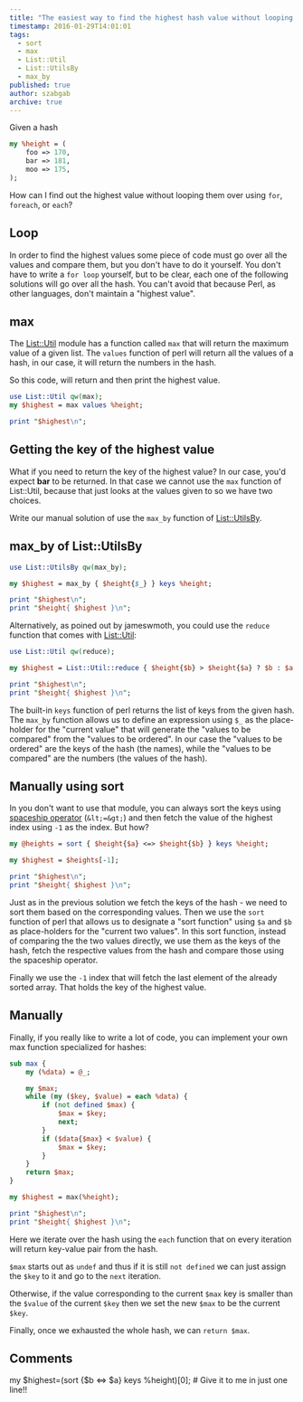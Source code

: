 ```yaml
---
title: "The easiest way to find the highest hash value without looping through all of them (max)"
timestamp: 2016-01-29T14:01:01
tags:
  - sort
  - max
  - List::Util
  - List::UtilsBy
  - max_by
published: true
author: szabgab
archive: true
---
```



Given a hash 

```perl
my %height = (
    foo => 170,
    bar => 181,
    moo => 175,
);
```

How can I find out the highest value without looping them over using `for`, `foreach`, or `each`?


## Loop

In order to find the highest values some piece of code must go over all the values and compare them, but you don't have to do it
yourself. You don't have to write a `for loop` yourself, but to be clear, each one of the following solutions will go over
all the hash. You can't avoid that because Perl, as other languages, don't maintain a "highest value".

## max

The [List::Util](https://metacpan.org/pod/List::Util) module has a function called `max` that will return
the maximum value of a given list. The `values` function of perl will return all the values of a hash, in our case, it will
return the numbers in the hash.

So this code, will return and then print the highest value.

```perl
use List::Util qw(max);
my $highest = max values %height;

print "$highest\n";
```


## Getting the key of the highest value

What if you need to return the key of the highest value? In our case, you'd expect <b>bar</b> to be returned.
In that case we cannot use the `max` function of List::Util, because that just looks at the values given to
so we have two choices.

Write our manual solution of use the `max_by` function of [List::UtilsBy](https://metacpan.org/pod/List::UtilsBy).

## max_by of List::UtilsBy

```perl
use List::UtilsBy qw(max_by);

my $highest = max_by { $height{$_} } keys %height;

print "$highest\n";
print "$height{ $highest }\n";
```

Alternatively, as poined out by jameswmoth, you could use the `reduce` function that comes with
[List::Util](https://metacpan.org/pod/List::Util):

```perl
use List::Util qw(reduce);

my $highest = List::Util::reduce { $height{$b} > $height{$a} ? $b : $a } keys %height;

print "$highest\n";
print "$height{ $highest }\n";
```

The built-in `keys` function of perl returns the list of keys from the given hash.
The `max_by` function allows us to define an expression using `$_` as the place-holder for the "current value"
that will generate the "values to be compared" from the "values to be ordered".
In our case the "values to be ordered" are the keys of the hash (the names),
while the "values to be compared" are the numbers (the values of the hash).

## Manually using sort

In you don't want to use that module, you can always sort the keys using
[spaceship operator](/sorting-arrays-in-perl) (`&lt;=&gt;`) and then fetch the value of the
highest index using `-1` as the index. But how?

```perl
my @heights = sort { $height{$a} <=> $height{$b} } keys %height;

my $highest = $heights[-1];

print "$highest\n";
print "$height{ $highest }\n";
```

Just as in the previous solution we fetch the keys of the hash - we need to sort them based on the corresponding values.
Then we use the `sort` function of perl that allows us to designate a "sort function" using `$a` and `$b`
as place-holders for the "current two values". In this sort function, instead of comparing the the two values directly,
we use them as the keys of the hash, fetch the respective values from the hash and compare those using the spaceship operator.

Finally we use the `-1` index that will fetch the last element of the already sorted array. That holds the key of the highest value.

## Manually

Finally, if you really like to write a lot of code, you can implement your own max function specialized for hashes:

```perl
sub max {
    my (%data) = @_;

    my $max;
    while (my ($key, $value) = each %data) {
        if (not defined $max) {
            $max = $key;
            next;
        }
        if ($data{$max} < $value) {
            $max = $key;
        }
    }
    return $max;
}

my $highest = max(%height);

print "$highest\n";
print "$height{ $highest }\n";
```

Here we iterate over the hash using the `each` function that on every iteration
will return key-value pair from the hash.

`$max` starts out as `undef` and thus if it is still `not defined` we can just assign the
`$key` to it and go to the `next` iteration.

Otherwise, if the value corresponding to the current `$max` key is
smaller than the `$value` of the current `$key`
then we set the new `$max` to be the current `$key`.

Finally, once we exhausted the whole hash, we can `return $max`.

## Comments

my $highest=(sort {$b <=> $a} keys %height)[0]; # Give it to me in just one line!!

